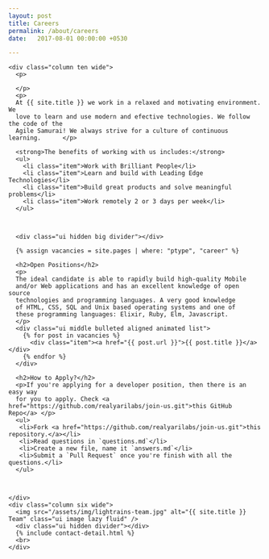 ```yaml
---
layout: post
title: Careers
permalink: /about/careers
date:   2017-08-01 00:00:00 +0530

---
```


<div class="ui grid stackable">

    <div class="column ten wide">
      <p>

      </p>
      <p>
      At {{ site.title }} we work in a relaxed and motivating environment. We
      love to learn and use modern and efective technologies. We follow the code of the
      Agile Samurai! We always strive for a culture of continuous learning.      </p>

      <strong>The benefits of working with us includes:</strong>
      <ul>
        <li class="item">Work with Brilliant People</li>
        <li class="item">Learn and build with Leading Edge Technologies</li>
        <li class="item">Build great products and solve meaningful problems</li>
        <li class="item">Work remotely 2 or 3 days per week</li>
      </ul>



      <div class="ui hidden big divider"></div>

      {% assign vacancies = site.pages | where: "ptype", "career" %}

      <h2>Open Positions</h2>
      <p>
      The ideal candidate is able to rapidly build high-quality Mobile
      and/or Web applications and has an excellent knowledge of open source
      technologies and programming languages. A very good knowledge
      of HTML, CSS, SQL and Unix based operating systems and one of
      these programming languages: Elixir, Ruby, Elm, Javascript.
      </p>
      <div class="ui middle bulleted aligned animated list">
        {% for post in vacancies %}
          <div class="item"><a href="{{ post.url }}">{{ post.title }}</a></div>
        {% endfor %}
      </div>

      <h2>How to Apply?</h2>
      <p>If you're applying for a developer position, then there is an easy way
      for you to apply. Check <a href="https://github.com/realyarilabs/join-us.git">this GitHub Repo</a> </p>
      <ul>
       <li>Fork <a href="https://github.com/realyarilabs/join-us.git">this repository.</a></li>
       <li>Read questions in `questions.md`</li>
       <li>Create a new file, name it `answers.md`</li>
       <li>Submit a `Pull Request` once you're finish with all the questions.</li>
      </ul>



    </div>
    <div class="column six wide">
      <img src="/assets/img/lightrains-team.jpg" alt="{{ site.title }} Team" class="ui image lazy fluid" />
      <div class="ui hidden divider"></div>
      {% include contact-detail.html %}
      <br>
    </div>

  </div>

